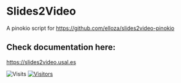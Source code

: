 # Slides2Video

A pinokio script for https://github.com/elloza/slides2video-pinokio

## Check documentation here:

https://slides2video.usal.es

![Visits](https://komarev.com/ghpvc/?username=elloza&repo=slides2video-pinokio-script&color=blue&style=flat)
[![Visitors](https://api.visitorbadge.io/api/visitors?path=https%3A%2F%2Fgithub.com%2Felloza%2Fslides2video-pinokio-script&label=VISITORS&countColor=%23697689)](https://visitorbadge.io/status?path=https%3A%2F%2Fgithub.com%2Felloza%2Fslides2video-pinokio-script)